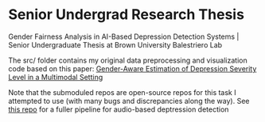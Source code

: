 # Senior Undergrad Research Thesis
Gender Fairness Analysis in AI-Based Depression Detection Systems | Senior Undergraduate Thesis at Brown University
Balestriero Lab

The src/ folder contains my original data preprocessing and visualization code based on this paper: [Gender-Aware Estimation of Depression Severity Level in a Multimodal Setting]([url](https://ieeexplore.ieee.org/abstract/document/9534330))

Note that the submoduled repos are open-source repos for this task I attempted to use (with many bugs and discrepancies along the way). See [this repo]([url](https://github.com/selenajwilliams/depression-detection.git)) for a fuller pipeline for audio-based deptression detection
